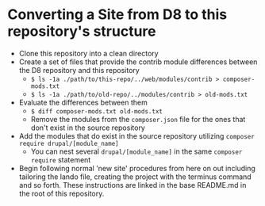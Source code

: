 # Converting a Site from D8 to this repository's structure

- Clone this repository into a clean directory
- Create a set of files that provide the contrib module differences between the D8 repository and this repository
  - `$ ls -1a ./path/to/this-repo/../web/modules/contrib > composer-mods.txt`
  - `$ ls -1a ./path/to/old-repo/../modules/contrib > old-mods.txt`
- Evaluate the differences between them
  - `$ diff composer-mods.txt old-mods.txt`
  - Remove the modules from the `composer.json` file for the ones that don't exist in the source repository
- Add the modules that do exist in the source repository utilizing `composer require drupal/[module_name]`
  - You can nest several `drupal/[module_name]` in the same `composer require` statement
- Begin following normal 'new site' procedures from here on out including tailoring the lando file, creating the project with the terminus command and so forth. These instructions are linked in the base README.md in the root of this repository.
 
